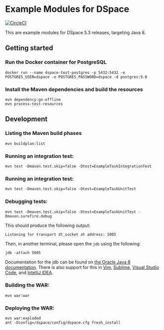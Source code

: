 # Example Modules for DSpace
[![CircleCI](https://circleci.com/gh/jrgriffiniii/dspace-example-modules.svg?style=svg)](https://circleci.com/gh/jrgriffiniii/dspace-example-modules)

This are example modules for DSpace 5.3 releases, targeting Java 8.

## Getting started

### Run the Docker container for PostgreSQL
```
docker run --name dspace-test-postgres -p 5432:5432 -e POSTGRES_USER=dspace -e POSTGRES_PASSWORD=dspace -d postgres:9.0
```

### Install the Maven dependencies and build the resources
```
mvn dependency:go-offline
mvn process-test-resources
```

## Development

### Listing the Maven build phases

```
mvn buildplan:list
```

### Running an integration test:
```
mvn test -Dmaven.test.skip=false -Dtest=ExampleTaskIntegrationTest
```

### Running an integration test:
```
mvn test -Dmaven.test.skip=false -Dtest=ExampleTaskUnitTest
```

### Debugging tests:
```
mvn test -Dmaven.test.skip=false -Dtest=ExampleTaskUnitTest -Dmaven.surefire.debug
```

This should produce the following output:
```
Listening for transport dt_socket at address: 5005
```

Then, in another terminal, please open the `jdb` using the following:
```
jdb -attach 5005
```

Documentation for the jdb can be found on [the Oracle Java 8 documentation](https://docs.oracle.com/javase/8/docs/technotes/tools/windows/jdb.html). There is also support for this in [Vim](https://gitlab.com/Dica-Developer/vim-jdb), [Sublime](https://github.com/jdebug/JDebug), [Visual Studio Code](https://marketplace.visualstudio.com/items?itemName=vscjava.vscode-java-debug), and [IntelliJ IDEA](https://www.jetbrains.com/help/idea/debugging-your-first-java-application.html).

### Building the WAR:

```
mvn war:war
```

### Deploying the WAR:

```
mvn war:exploded
ant -Dconfig=/dspace/config/dspace.cfg fresh_install
```
